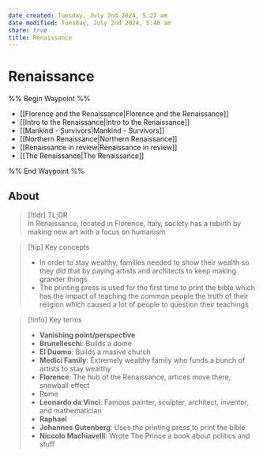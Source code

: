 ```yaml
---
date created: Tuesday, July 2nd 2024, 5:27 am
date modified: Tuesday, July 2nd 2024, 5:40 am
share: true
title: Renaissance
---
```

  
# Renaissance  
  
%% Begin Waypoint %%  
  
- [[Florence and the Renaissance|Florence and the Renaissance]]  
- [[Intro to the Renaissance|Intro to the Renaissance]]  
- [[Mankind - Survivors|Mankind - Survivors]]  
- [[Northern Renaissance|Northern Renaissance]]  
- [[Renaissance in review|Renaissance in review]]  
- [[The Renaissance|The Renaissance]]  
  
%% End Waypoint %%  
  
## About  
  
> [!tldr] TL;DR  
> In Renaissance, located in Florence, Italy, society has a rebirth by making new art with a focus on humanism  
  
> [!tip] Key concepts  
>  
> - In order to stay wealthy, familles needed to show their wealth so they did that by paying artists and architects to keep making grander things  
> - The printing press is used for the first time to print the bible which has the impact of teaching the common people the truth of their religion which caused a lot of people to question their teachings  
  
> [!info] Key terms  
>  
> - **Vanishing point/perspective**  
> - **Brunelleschi**: Builds a dome  
> - **El Duomo**: Builds a masive church  
> - **Medici Family**: Extremely wealthy family who funds a bunch of artists to stay wealthy  
> - **Florence**: The hub of the Renaissance, artices move there, snowball effect  
> - Rome  
> - **Leonardo da Vinci**: Famous painter, sculpter, architect, inventor, and mathematician  
> - **Raphael**  
> - **Johannes Gutenberg**: Uses the printing press to print the bible  
> - **Niccolo Machiavelli**: Wrote The Prince a book about politics and stuff  
